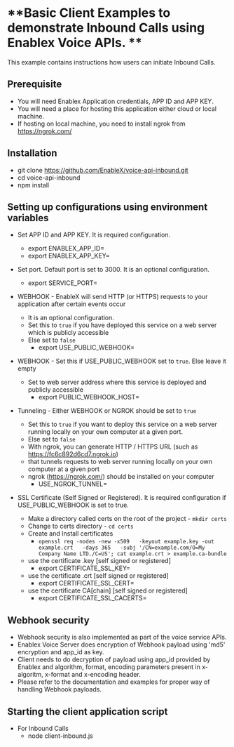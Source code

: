 # **Basic Client Examples to demonstrate Inbound Calls using Enablex Voice APIs. **
This example contains instructions how users can initiate Inbound Calls.

## Prerequisite
- You will need Enablex Application credentials, APP ID and APP KEY.
- You will need a place for hosting this application either cloud or local machine.
- If hosting on local machine, you need to install ngrok from https://ngrok.com/


## Installation
- git clone https://github.com/EnableX/voice-api-inbound.git
- cd voice-api-inbound
- npm install

## Setting up configurations using environment variables
- Set APP ID and APP KEY. It is required configuration.
  - export ENABLEX_APP_ID=
  - export ENABLEX_APP_KEY=

- Set port. Default port is set to 3000. It is an optional configuration.
  - export SERVICE_PORT=

- WEBHOOK - EnableX will send HTTP (or HTTPS) requests to your application after certain events occur
  - It is an optional configuration.
  - Set this to `true` if you have deployed this service on a web server which is publicly accessible
  - Else set to `false`
    - export USE_PUBLIC_WEBHOOK=

- WEBHOOK - Set this if USE_PUBLIC_WEBHOOK set to `true`. Else leave it empty
  - Set to web server address where this service is deployed and publicly accessible
    - export PUBLIC_WEBHOOK_HOST=

- Tunneling - Either WEBHOOK or NGROK should be set to `true`
  - Set this to `true` if you want to deploy this service on a web server running locally on your own computer at a given port.
  - Else set to `false`
  - With ngrok, you can generate HTTP / HTTPS URL (such as https://fc6c892d6cd7.ngrok.io)
  - that tunnels requests to web server running locally on your own computer at a given port
  - ngrok (https://ngrok.com/) should be installed on your computer
    - USE_NGROK_TUNNEL=

- SSL Certificate (Self Signed or Registered). It is required configuration if USE_PUBLIC_WEBHOOK is set to true.
  - Make a directory called certs on the root of the project - `mkdir certs`
  - Change to certs directory - `cd certs`
  - Create and Install certificates
    - `openssl req -nodes -new -x509   -keyout example.key -out example.crt   -days 365   -subj '/CN=example.com/O=My Company Name LTD./C=US'; cat example.crt > example.ca-bundle`
  - use the certificate .key [self signed or registered]
    - export CERTIFICATE_SSL_KEY=
  - use the certificate .crt [self signed or registered]
    - export CERTIFICATE_SSL_CERT=
  - use the certificate CA[chain] [self signed or registered]
    - export CERTIFICATE_SSL_CACERTS=

## Webhook security
- Webhook security is also implemented as part of the voice service APIs.
- Enablex Voice Server does encryption of Webhook payload using 'md5' encryption and app_id as key.
- Client needs to do decryption of payload using app_id provided by Enablex and algorithm, format, encoding parameters present in x-algoritm, x-format and x-encoding header.
- Please refer to the documentation and examples for proper way of handling Webhook payloads.

## Starting the client application script
- For Inbound Calls
  - node client-inbound.js
